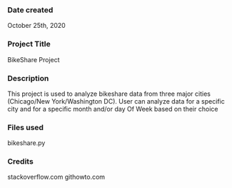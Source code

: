 ### Date created
October 25th, 2020

### Project Title
BikeShare Project

### Description
This project is used to analyze bikeshare data from three major cities (Chicago/New York/Washington DC). User can analyze data for a specific city and for a specific month and/or day Of Week based on their choice

### Files used
bikeshare.py

### Credits
stackoverflow.com
githowto.com
